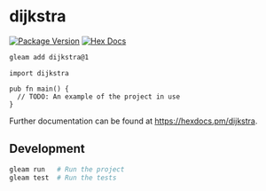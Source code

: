 # dijkstra

[![Package Version](https://img.shields.io/hexpm/v/dijkstra)](https://hex.pm/packages/dijkstra)
[![Hex Docs](https://img.shields.io/badge/hex-docs-ffaff3)](https://hexdocs.pm/dijkstra/)

```sh
gleam add dijkstra@1
```
```gleam
import dijkstra

pub fn main() {
  // TODO: An example of the project in use
}
```

Further documentation can be found at <https://hexdocs.pm/dijkstra>.

## Development

```sh
gleam run   # Run the project
gleam test  # Run the tests
```
